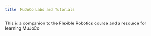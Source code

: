 ```yaml
---
title: MuJoCo Labs and Tutorials
---
```


This is a companion to the Flexible Robotics course and a resource for learning MuJoCo